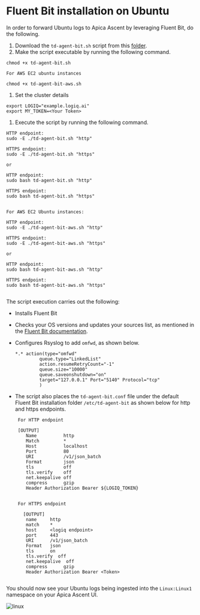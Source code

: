 # Fluent Bit installation on Ubuntu

In order to forward Ubuntu logs to Apica Ascent by leveraging Fluent Bit, do the following.

1. Download the `td-agent-bit.sh` script from this [folder](https://github.com/logiqai/logiq-installation/tree/main/fluent-bit/linux/ubuntu).
2. Make the script executable by running the following command.

```
chmod +x td-agent-bit.sh

For AWS EC2 ubuntu instances

chmod +x td-agent-bit-aws.sh
```

1. Set the cluster details

```
export LOGIQ="example.logiq.ai"
export MY_TOKEN=<Your Token>
```

1. Execute the script by running the following command.

```
HTTP endpoint:
sudo -E ./td-agent-bit.sh "http"

HTTPS endpoint:
sudo -E ./td-agent-bit.sh "https"

or

HTTP endpoint:
sudo bash td-agent-bit.sh "http"

HTTPS endpoint:
sudo bash td-agent-bit.sh "https"


For AWS EC2 Ubuntu instances:

HTTP endpoint:
sudo -E ./td-agent-bit-aws.sh "http"

HTTPS endpoint:
sudo -E ./td-agent-bit-aws.sh "https"

or

HTTP endpoint:
sudo bash td-agent-bit-aws.sh "http"

HTTPS endpoint:
sudo bash td-agent-bit-aws.sh "https"


```

The script execution carries out the following:

* Installs Fluent Bit
* Checks your OS versions and updates your sources list, as mentioned in the [Fluent Bit documentation](https://docs.fluentbit.io/manual/installation/linux/ubuntu#update-your-sources-lists).
*   Configures Rsyslog to add `omfwd`, as shown below.

    ```
    *.* action(type="omfwd"
             queue.type="LinkedList"
             action.resumeRetryCount="-1"
             queue.size="10000"
             queue.saveonshutdown="on"
             target="127.0.0.1" Port="5140" Protocol="tcp"
             )
    ```
*   The script also places the `td-agent-bit.conf` file under the default Fluent Bit installation folder `/etc/td-agent-bit` as shown below for http and https endpoints.

    ```
     For HTTP endpoint
     
     [OUTPUT]
        Name          http
        Match         *
        Host          localhost
        Port          80
        URI           /v1/json_batch
        Format        json
        tls           off
        tls.verify    off
        net.keepalive off
        compress      gzip
        Header Authorization Bearer ${LOGIQ_TOKEN}
     

     For HTTPS endpoint
     
       [OUTPUT]
        name     http
        match    *
        host     <logiq endpoint>
        port     443 
        URI      /v1/json_batch
        Format   json
        tls      on
        tls.verify  off
        net.keepalive  off
        compress      gzip
        Header Authorization Bearer <Token>  
     
    ```

You should now see your Ubuntu logs being ingested into the `Linux:Linux1` namespace on your Apica Ascent UI.

![linux](https://user-images.githubusercontent.com/67860971/133257871-58663332-995c-4849-9638-8fe96826296a.png)
